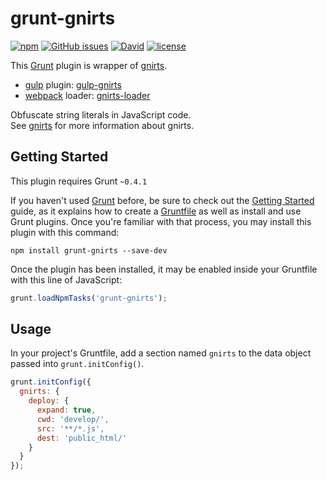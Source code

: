 # grunt-gnirts

[![npm](https://img.shields.io/npm/v/grunt-gnirts.svg)](https://www.npmjs.com/package/grunt-gnirts) [![GitHub issues](https://img.shields.io/github/issues/anseki/grunt-gnirts.svg)](https://github.com/anseki/grunt-gnirts/issues) [![David](https://img.shields.io/david/anseki/grunt-gnirts.svg)](package.json) [![license](https://img.shields.io/badge/license-MIT-blue.svg)](LICENSE)

This [Grunt](http://gruntjs.com/) plugin is wrapper of [gnirts](https://github.com/anseki/gnirts).

* [gulp](http://gulpjs.com/) plugin: [gulp-gnirts](https://github.com/anseki/gulp-gnirts)
* [webpack](https://webpack.js.org/) loader: [gnirts-loader](https://github.com/anseki/gnirts-loader)

Obfuscate string literals in JavaScript code.  
See [gnirts](https://github.com/anseki/gnirts) for more information about gnirts.

## Getting Started

This plugin requires Grunt `~0.4.1`

If you haven't used [Grunt](http://gruntjs.com/) before, be sure to check out the [Getting Started](http://gruntjs.com/getting-started) guide, as it explains how to create a [Gruntfile](http://gruntjs.com/sample-gruntfile) as well as install and use Grunt plugins. Once you're familiar with that process, you may install this plugin with this command:

```shell
npm install grunt-gnirts --save-dev
```

Once the plugin has been installed, it may be enabled inside your Gruntfile with this line of JavaScript:

```js
grunt.loadNpmTasks('grunt-gnirts');
```

## Usage

In your project's Gruntfile, add a section named `gnirts` to the data object passed into `grunt.initConfig()`.

```js
grunt.initConfig({
  gnirts: {
    deploy: {
      expand: true,
      cwd: 'develop/',
      src: '**/*.js',
      dest: 'public_html/'
    }
  }
});
```

